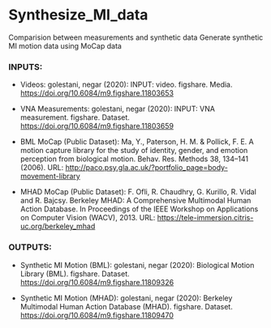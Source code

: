 # Synthesize_MI_data
Comparision between measurements and synthetic data
Generate synthetic MI motion data using MoCap data

### INPUTS: 

* Videos: golestani, negar (2020): INPUT: video. figshare. Media. https://doi.org/10.6084/m9.figshare.11803653

* VNA Measurements: golestani, negar (2020): INPUT: VNA measurement. figshare. Dataset. https://doi.org/10.6084/m9.figshare.11803659

* BML MoCap (Public Dataset): 
Ma, Y., Paterson, H. M. & Pollick, F. E. A motion capture library for the study of identity, gender, and emotion perception from biological motion. Behav. Res. Methods 38, 134–141 (2006). 
URL: http://paco.psy.gla.ac.uk/?portfolio_page=body-movement-library 

* MHAD MoCap (Public Dataset): F. Ofli, R. Chaudhry, G. Kurillo, R. Vidal and R. Bajcsy. Berkeley MHAD: A Comprehensive Multimodal Human Action Database. In Proceedings of the IEEE Workshop on Applications on Computer Vision (WACV), 2013. 
URL: https://tele-immersion.citris-uc.org/berkeley_mhad 
 
 
 ### OUTPUTS:

* Synthetic MI Motion (BML): golestani, negar (2020): Biological Motion Library (BML). figshare. Dataset. https://doi.org/10.6084/m9.figshare.11809326

* Synthetic MI Motion (MHAD): golestani, negar (2020): Berkeley Multimodal Human Action Database (MHAD). figshare. Dataset. https://doi.org/10.6084/m9.figshare.11809470
